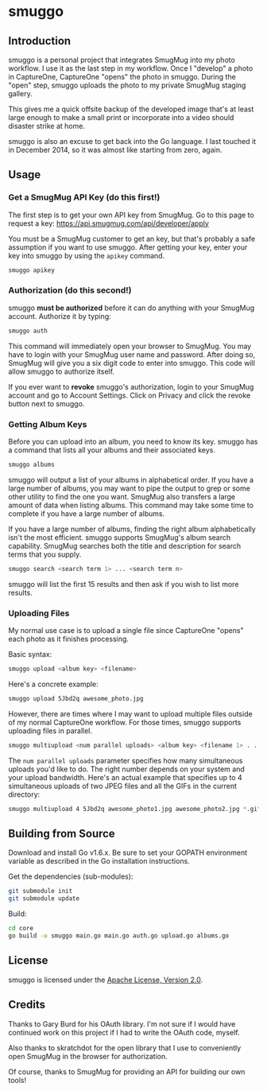 # smuggo

## Introduction

smuggo is a personal project that integrates SmugMug into my photo workflow.
I use it as the last step in my workflow.  Once I "develop" a photo in
CaptureOne, CaptureOne "opens" the photo in smuggo.  During the "open" step,
smuggo uploads the photo to my private SmugMug staging gallery.

This gives me a quick offsite backup of the developed image that's at least
large enough to make a small print or incorporate into a video should disaster
strike at home.

smuggo is also an excuse to get back into the Go language.  I last touched it
in December 2014, so it was almost like starting from zero, again.


## Usage

### Get a SmugMug API Key (do this first!)

The first step is to get your own API key from SmugMug.  Go to this page to
request a key:  https://api.smugmug.com/api/developer/apply

You must be a SmugMug customer to get an key, but that's
probably a safe assumption if you want to use smuggo.  After getting your key,
enter your key into smuggo by using the `apikey` command.

```bash
smuggo apikey
```

### Authorization (do this second!)

smuggo **must be authorized** before it can do anything with your SmugMug
account.  Authorize it by typing:

```bash
smuggo auth
```

This command will immediately open your browser to SmugMug.  You may have to
login with your SmugMug user name and password.  After doing so, SmugMug will
give you a six digit code to enter into smuggo.  This code will allow smuggo
to authorize itself.

If you ever want to **revoke** smuggo's authorization, login to your SmugMug
account and go to Account Settings.  Click on Privacy and click the revoke
button next to smuggo.

### Getting Album Keys

Before you can upload into an album, you need to know its key.  smuggo has a
command that lists all your albums and their associated keys.

```bash
smuggo albums
```

smuggo will output a list of your albums in alphabetical order.  If you have a
large number of albums, you may want to pipe the output to grep or some other
utility to find the one you want.  SmugMug also transfers a large amount of
data when listing albums.  This command may take some time to complete if you
have a large number of albums.

If you have a large number of albums, finding the right album alphabetically
isn't the most efficient.  smuggo supports SmugMug's album search capability.
SmugMug searches both the title and description for search terms that you
supply.

```bash
smuggo search <search term 1> ... <search term n>
```

smuggo will list the first 15 results and then ask if you wish to list more
results.

### Uploading Files

My normal use case is to upload a single file since CaptureOne "opens" each
photo as it finishes processing.

Basic syntax:

```bash
smuggo upload <album key> <filename>
```

Here's a concrete example:

```bash
smuggo upload 5Jbd2q awesome_photo.jpg
```

However, there are times where I may want to upload multiple files outside of
my normal CaptureOne workflow.  For those times, smuggo supports uploading
files in parallel.

```bash
smuggo multiupload <num parallel uploads> <album key> <filename 1> . . . <filename n>
```

The ```num parallel uploads``` parameter specifies how many simultaneous
uploads you'd like to do.  The right number depends on your system and your
upload bandwidth.  Here's an actual example that specifies up to 4
simultaneous uploads of two JPEG files and all the GIFs in the current
directory:

```bash
smuggo multiupload 4 5Jbd2q awesome_photo1.jpg awesome_photo2.jpg *.gif
```


## Building from Source

Download and install Go v1.6.x.  Be sure to set your GOPATH environment
variable as described in the Go installation instructions.

Get the dependencies (sub-modules):

```bash
git submodule init
git submodule update
```

Build:

```bash
cd core
go build -o smuggo main.go main.go auth.go upload.go albums.go
```

## License

smuggo is licensed under the [Apache License, Version 2.0](http://www.apache.org/licenses/LICENSE-2.0.html).


## Credits

Thanks to Gary Burd for his OAuth library.  I'm not sure if I would have
continued work on this project if I had to write the OAuth code, myself.

Also thanks to skratchdot for the open library that I use to conveniently open
SmugMug in the browser for authorization.

Of course, thanks to SmugMug for providing an API for building our own
tools!
